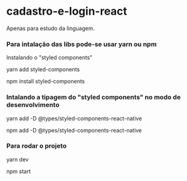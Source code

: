 <h1>cadastro-e-login-react</h1>
<p>Apenas para estudo da linguagem.</p>

<h3>Para intalação das libs pode-se usar yarn ou npm</h3>
<p>Instalando o "styled components"</p>
<p>yarn add styled-components</p>
<p>npm install styled-components</p>

<h3>Intalando a tipagem do "styled components" no modo de desenvolvimento</h3>
<p>yarn add -D @types/styled-components-react-native</p>
<p>npm add -D @types/styled-components-react-native</p>

<h3>Para rodar o projeto</h3>
<p>yarn dev</p>
<p>npm start</p>